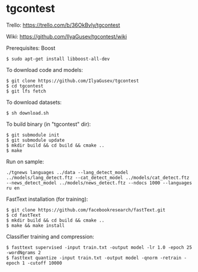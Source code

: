 # tgcontest

Trello: https://trello.com/b/36OkBvly/tgcontest

Wiki: https://github.com/IlyaGusev/tgcontest/wiki

Prerequisites: Boost
```
$ sudo apt-get install libboost-all-dev
```

To download code and models:
```
$ git clone https://github.com/IlyaGusev/tgcontest
$ cd tgcontest
$ git lfs fetch
```

To download datasets:
```
$ sh download.sh
```

To build binary (in "tgcontest" dir):
```
$ git submodule init
$ git submodule update
$ mkdir build && cd build && cmake ..
$ make
```

Run on sample:
```
./tgnews languages ../data --lang_detect_model ../models/lang_detect.ftz --cat_detect_model ../models/cat_detect.ftz --news_detect_model ../models/news_detect.ftz --ndocs 1000 --languages ru en
```

FastText installation (for training):
```
$ git clone https://github.com/facebookresearch/fastText.git
$ cd fastText
$ mkdir build && cd build && cmake ..
$ make && make install
```

Classifier training and compression:
```
$ fasttext supervised -input train.txt -output model -lr 1.0 -epoch 25 -wordNgrams 2
$ fasttext quantize -input train.txt -output model -qnorm -retrain -epoch 1 -cutoff 10000
```
